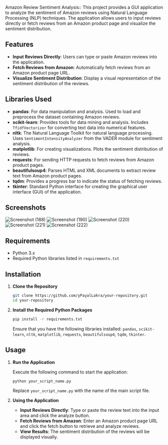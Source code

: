 Amazon Review Sentiment Analysis:: This project provides a GUI application to analyze the sentiment of Amazon reviews using Natural Language Processing (NLP) techniques. The application allows users to input reviews directly or fetch reviews from an Amazon product page and visualize the sentiment distribution.

## Features

- **Input Reviews Directly**: Users can type or paste Amazon reviews into the application.
- **Fetch Reviews from Amazon**: Automatically fetch reviews from an Amazon product page URL.
- **Visualize Sentiment Distribution**: Display a visual representation of the sentiment distribution of the reviews.

## Libraries Used

- **pandas**: For data manipulation and analysis. Used to load and preprocess the dataset containing Amazon reviews.
- **scikit-learn**: Provides tools for data mining and analysis. Includes `TfidfVectorizer` for converting text data into numerical features.
- **nltk**: The Natural Language Toolkit for natural language processing. Uses `SentimentIntensityAnalyzer` from the VADER module for sentiment analysis.
- **matplotlib**: For creating visualizations. Plots the sentiment distribution of reviews.
- **requests**: For sending HTTP requests to fetch reviews from Amazon product pages.
- **beautifulsoup4**: Parses HTML and XML documents to extract review text from Amazon product pages.
- **tqdm**: Provides a progress bar to indicate the status of fetching reviews.
- **tkinter**: Standard Python interface for creating the graphical user interface (GUI) of the application.

## Screenshots

![Screenshot (188)](https://github.com/PayalLakra/Sentiment-Analysis-Using-Python/assets/134941931/e674c402-7fb8-4fe9-a15d-283ee100a783)
![Screenshot (190)](https://github.com/PayalLakra/Sentiment-Analysis-Using-Python/assets/134941931/1bee4382-6627-4643-ab6e-e4ff35f4e6b9)
![Screenshot (220)](https://github.com/PayalLakra/Sentiment-Analysis-Using-Python/assets/134941931/32910dd1-4098-4719-a544-539d08f50a27)
![Screenshot (221)](https://github.com/PayalLakra/Sentiment-Analysis-Using-Python/assets/134941931/a730a46f-1949-48bf-88f8-1d35d6b3cdeb)
![Screenshot (222)](https://github.com/PayalLakra/Sentiment-Analysis-Using-Python/assets/134941931/d7acf9d3-ed3e-4c88-8289-1d26b4331f2a)

## Requirements

- Python 3.x
- Required Python libraries listed in `requirements.txt`

## Installation

1. **Clone the Repository**

   ```bash
   git clone https://github.com/yPayalLakra/your-repository.git
   cd your-repository
   ```

2. **Install the Required Python Packages**

   ```bash
   pip install -r requirements.txt
   ```

   Ensure that you have the following libraries installed: `pandas`, `scikit-learn`, `nltk`, `matplotlib`, `requests`, `beautifulsoup4`, `tqdm`, `tkinter`.

## Usage

1. **Run the Application**

   Execute the following command to start the application:

   ```bash
   python your_script_name.py
   ```

   Replace `your_script_name.py` with the name of the main script file.

2. **Using the Application**

   - **Input Reviews Directly**: Type or paste the review text into the input area and click the analyze button.
   - **Fetch Reviews from Amazon**: Enter an Amazon product page URL and click the fetch button to retrieve and analyze reviews.
   - **View Results**: The sentiment distribution of the reviews will be displayed visually.


